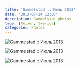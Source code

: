 ```yaml
---
title: 'Gammelstad :: Июль 2013'
date: '2013-07-24 12:00'
description: Gammelstad photos
tags: [Reisen, Swerige]
categories: Photos
---
```

![Gammelstad :: Июль 2013]({{urls.media}}/1374691221307-600.jpeg "Самое богатое здание: кассы и информационный центр.")

![Gammelstad :: Июль 2013]({{urls.media}}/1374691226207-600.jpeg "Основная достопримечательность: церковь XV века.")

![Gammelstad :: Июль 2013]({{urls.media}}/1374691230790-600.jpeg "Идиллическая картина.")
